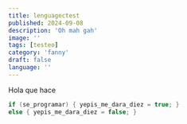 ```yaml
---
title: lenguagectest
published: 2024-09-08
description: 'Oh mah gah'
image: ''
tags: [testeo]
category: 'fanny'
draft: false 
language: ''
---
```


Hola que hace

```c
if (se_programar) { yepis_me_dara_diez = true; }
else { yepis_me_dara_diez = false; }
```